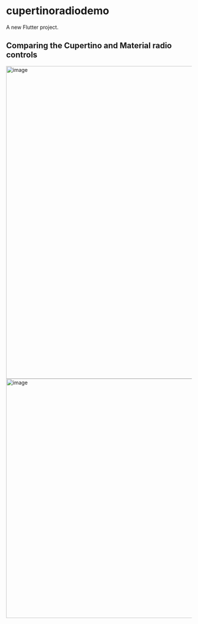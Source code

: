 # cupertinoradiodemo

A new Flutter project.

## Comparing the Cupertino and Material radio controls

<img width="849" alt="image" src="https://github.com/user-attachments/assets/0ebc4419-6c60-4923-ba1c-82599d916a22" />


<img width="650" alt="image" src="https://github.com/user-attachments/assets/19bbf32b-3bc2-418b-b14f-3ac10030cd12" />

